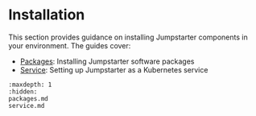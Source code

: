 # Installation

This section provides guidance on installing Jumpstarter components in your
environment. The guides cover:

- [Packages](packages.md): Installing Jumpstarter software packages
- [Service](service.md): Setting up Jumpstarter as a Kubernetes service

```{toctree}
:maxdepth: 1
:hidden:
packages.md
service.md
```